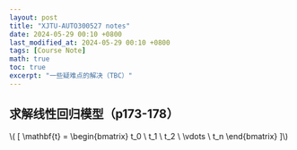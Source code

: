 ```yaml
---
layout: post  
title: "XJTU-AUTO300527 notes"  
date: 2024-05-29 00:10 +0800  
last_modified_at: 2024-05-29 00:10 +0800  
tags: [Course Note]  
math: true
toc: true  
excerpt: "一些疑难点的解决（TBC）"
---
```


## 求解线性回归模型（p173-178）
\\( \[
\mathbf{t} = \begin{bmatrix}
t_0 \\
t_1 \\
t_2 \\
\vdots \\
t_n
\end{bmatrix}
\]\\)